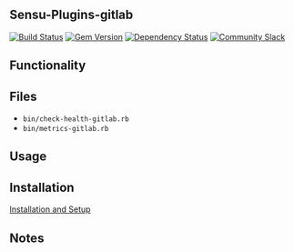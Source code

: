 ## Sensu-Plugins-gitlab

[![Build Status](https://travis-ci.org/sensu-plugins/sensu-plugins-gitlab.svg?branch=master)](https://travis-ci.org/sensu-plugins/sensu-plugins-gitlab)
[![Gem Version](https://badge.fury.io/rb/sensu-plugins-gitlab.svg)](http://badge.fury.io/rb/sensu-plugins-gitlab)
[![Dependency Status](https://gemnasium.com/sensu-plugins/sensu-plugins-gitlab.svg)](https://gemnasium.com/sensu-plugins/sensu-plugins-gitlab)
[![Community Slack](https://slack.sensu.io/badge.svg)](https://slack.sensu.io/badge)

## Functionality

## Files

- `bin/check-health-gitlab.rb`
- `bin/metrics-gitlab.rb`

## Usage

## Installation

[Installation and Setup](http://sensu-plugins.io/docs/installation_instructions.html)

## Notes
